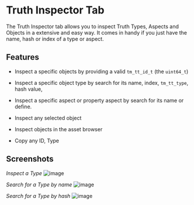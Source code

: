 # Truth Inspector Tab

The Truth Inspector tab allows you to inspect Truth Types, Aspects and Objects in a extensive and easy way. It comes in handy if you just have the name, hash or index of a type or aspect.



## Features

- Inspect a specific objects by providing a valid `tm_tt_id_t` (the `uint64_t`)
- Inspect a specific object type by search for its name, index, `tm_tt_type`, hash value,
- Inspect a specific aspect or property aspect by search  for its name or define.
- Inspect any selected object
- Inspect objects in the asset browser

- Copy any ID, Type



## Screenshots

*Inspect a Type*
![image](https://user-images.githubusercontent.com/70658708/117356850-8560ec00-aeb4-11eb-95ed-4371c9edd8f1.png)

*Search for a Type by name*
![image](https://user-images.githubusercontent.com/70658708/117356230-cb698000-aeb3-11eb-9bad-33162c9b594d.png)

*Search for a Type by hash*
![image](https://user-images.githubusercontent.com/70658708/117356315-dfad7d00-aeb3-11eb-8900-12a46861dcb7.png)




